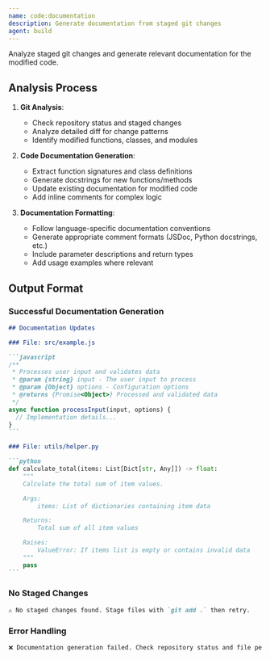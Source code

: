 ```yaml
---
name: code:documentation
description: Generate documentation from staged git changes
agent: build
---
```


Analyze staged git changes and generate relevant documentation for the modified code.

## Analysis Process

1. **Git Analysis**:
   - Check repository status and staged changes
   - Analyze detailed diff for change patterns
   - Identify modified functions, classes, and modules

2. **Code Documentation Generation**:
   - Extract function signatures and class definitions
   - Generate docstrings for new functions/methods
   - Update existing documentation for modified code
   - Add inline comments for complex logic

3. **Documentation Formatting**:
   - Follow language-specific documentation conventions
   - Generate appropriate comment formats (JSDoc, Python docstrings, etc.)
   - Include parameter descriptions and return types
   - Add usage examples where relevant

## Output Format

### Successful Documentation Generation

````markdown
## Documentation Updates

### File: src/example.js

```javascript
/**
 * Processes user input and validates data
 * @param {string} input - The user input to process
 * @param {Object} options - Configuration options
 * @returns {Promise<Object>} Processed and validated data
 */
async function processInput(input, options) {
  // Implementation details...
}
```

### File: utils/helper.py

```python
def calculate_total(items: List[Dict[str, Any]]) -> float:
    """
    Calculate the total sum of item values.

    Args:
        items: List of dictionaries containing item data

    Returns:
        Total sum of all item values

    Raises:
        ValueError: If items list is empty or contains invalid data
    """
    pass
```
````

### No Staged Changes

```markdown
⚠️ No staged changes found. Stage files with `git add .` then retry.
```

### Error Handling

```markdown
❌ Documentation generation failed. Check repository status and file permissions.
```
